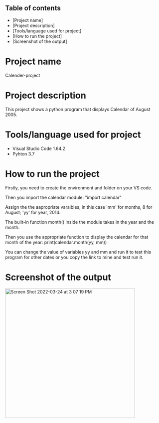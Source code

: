 ## Table of contents
* [Project name]
* [Project description]
* [Tools/language used for project]
* [How to run the project]
* [Screenshot of the output]



# Project name
Calender-project

# Project description
This project shows a python program that displays Calendar of August 2005.

# Tools/language used for project
* Visual Studio Code 1.64.2
* Pyhton 3.7

# How to run the project
Firstly, you need to create the environment and folder on your VS code.

Then you import the calendar module: "import calendar" 

Assign the the aapropriate varaibles, in this case 'mm' for months, 8 for August; 'yy' for year, 2014.

The built-in function month() inside the module takes in the year and the month.

Then you use the appropriate function to display the calendar for that month of the year:  print(calendar.month(yy, mm))

You can change the value of variables yy and mm and run it to test this program for other dates or you copy the link to mine and test run it.

# Screenshot of the output
<img width="416" alt="Screen Shot 2022-03-24 at 3 07 19 PM" src="https://user-images.githubusercontent.com/101514294/159932452-6f682cf0-02ee-48cd-8fbd-f90bd333dfa3.png">
